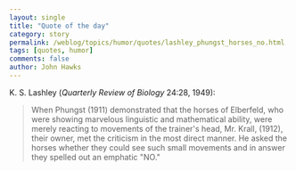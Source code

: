 ```yaml
---
layout: single 
title: "Quote of the day" 
category: story
permalink: /weblog/topics/humor/quotes/lashley_phungst_horses_no.html
tags: [quotes, humor] 
comments: false 
author: John Hawks 
---
```



<p>
K. S. Lashley (<i>Quarterly Review of Biology</i> 24:28, 1949): 
</p>

<blockquote>When Phungst (1911) demonstrated that the horses of Elberfeld, who were showing marvelous linguistic and mathematical ability, were merely reacting to movements of the trainer's head, Mr. Krall, (1912), their owner, met the criticism in the most direct manner. He asked the horses whether they could see such small movements and in answer they spelled out an emphatic "NO."</blockquote>

